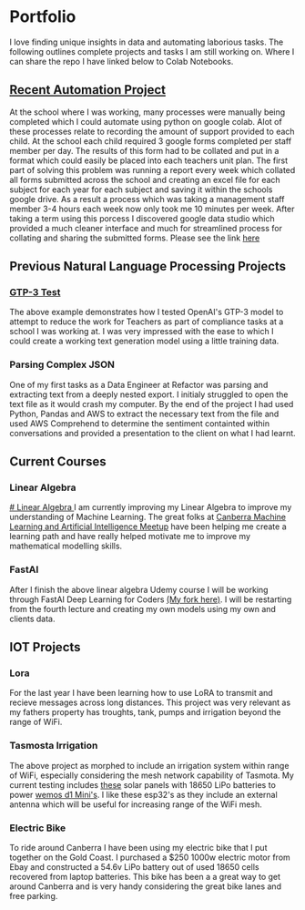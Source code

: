 # Portfolio
I love finding unique insights in data and automating laborious tasks. The following outlines complete projects and tasks I am still working on. Where I can share the repo I have linked below to Colab Notebooks.

## [Recent Automation Project](https://github.com/andrewcarr6239/portfolio/blob/gh-pages/ExcelReportGeneration.ipynb)
At the school where I was working, many processes were manually being completed which I could automate using python on google colab. Alot of these processes relate to recording the amount of support provided to each child. At the school each child required 3 google forms completed per staff member per day. The results of this form had to be collated and put in a format which could easily be placed into each teachers unit plan. The first part of solving this problem was running a report every week which collated all forms submitted across the school and creating an excel file for each subject for each year for each subject and saving it within the schools google drive. As a result a process which was taking a management staff member 3-4 hours each week now only took me 10 minutes per week. After taking a term using this porcess I discovered google data studio which provided a much cleaner interface and much for streamlined process for collating and sharing the submitted forms. Please see the link [here](https://github.com/andrewcarr6239/portfolio/blob/gh-pages/ExcelReportGeneration.ipynb)

## Previous Natural Language Processing Projects
### [GTP-3 Test](https://github.com/andrewcarr6239/portfolio/blob/gh-pages/GTP3TextGenerationTest.ipynb)
The above example demonstrates how I tested OpenAI's GTP-3 model to attempt to reduce the work for Teachers as part of compliance tasks at a school I was working    at. I was very impressed with the ease to which I could create a working text generation model using a little training data. 
### Parsing Complex JSON
One of my first tasks as a Data Engineer at Refactor was parsing and extracting text from a deeply nested export. I initialy struggled to open the text file as it    would crash my computer. By the end of the project I had used Python, Pandas and AWS to extract the necessary text from the file and used AWS Comprehend to          determine the sentiment containted within conversations and provided a presentation to the client on what I had learnt. 
  
## Current Courses
### Linear Algebra
[  # Linear Algebra ](https://github.com/andrewcarr6239/linearAlgebraUdemy) 
I am currently improving my Linear Algebra to improve my understanding of Machine Learning. The great folks at [Canberra Machine Learning and Artificial Intelligence Meetup](https://www.meetup.com/en-AU/Canberra-Machine-Learning-and-Artificial-Intelligence-Meetup/) have been helping me create a learning path and have really helped motivate me to improve my mathematical modelling skills.
### FastAI
After I finish the above linear algebra Udemy course I will be working through FastAI Deep Learning for Coders [(My fork here)](https://github.com/andrewcarr6239/fastbook). I will be restarting from the fourth lecture and creating my own models using my own and clients data.

## IOT Projects
### Lora
  For the last year I have been learning how to use LoRA to transmit and recieve messages across long distances. This project was very relevant as my fathers property has troughts, tank, pumps and irrigation beyond the range of WiFi. 
### Tasmosta Irrigation
The above project as morphed to include an irrigation system within range of WiFi, especially considering the mesh network capability of Tasmota. My current testing includes [these](https://www.aliexpress.com/item/1005002510489728.html?spm=a2g0o.9042311.0.0.dcd44c4dahYhoR) solar panels with 18650 LiPo batteries to power [wemos d1 Mini's](https://www.aliexpress.com/item/32810248066.html?spm=a2g0o.productlist.0.0.3b2669f9FIMYgI&algo_pvid=9b8b1fd0-cb8a-41ba-84f9-047d432ae2b4&algo_exp_id=9b8b1fd0-cb8a-41ba-84f9-047d432ae2b4-1&pdp_ext_f=%7B%22sku_id%22%3A%2265767018894%22%7D&pdp_pi=-1%3B6.54%3B-1%3B-1%40salePrice%3BAUD%3Bsearch-mainSearch). I like these esp32's as they include an external antenna which will be useful for increasing range of the WiFi mesh. 
### Electric Bike
To ride around Canberra I have been using my electric bike that I put together on the Gold Coast. I purchased a $250 1000w electric motor from Ebay and constructed a 54.6v LiPo battery out of used 18650 cells recovered from laptop batteries. This bike has been a a great way to get around Canberra and is very handy considering the great bike lanes and free parking. 
